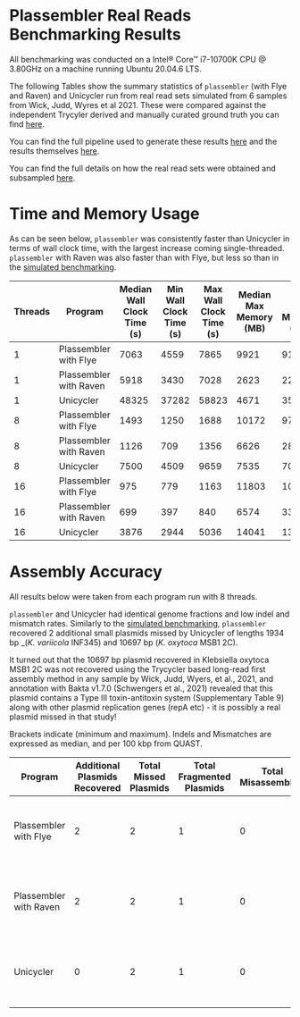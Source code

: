 # Plassembler Real Reads Benchmarking Results 

All benchmarking was conducted on a Intel® Core™ i7-10700K CPU @ 3.80GHz on a machine running Ubuntu 20.04.6 LTS. 

The following Tables show the summary statistics of `plassembler` (with Flye and Raven) and Unicycler run from real read sets simulated from 6 samples from Wick, Judd, Wyres et al 2021. These were compared against the independent Trycyler derived and manually curated ground truth you can find [here](https://github.com/rrwick/Small-plasmid-Nanopore/blob/main/method.md). 

You can find the full pipeline used to generate these results [here](https://github.com/gbouras13/plassembler_simulation_benchmarking) and the results themselves [here](https://zenodo.org/record/7996690).

You can find the full details on how the real read sets were obtained and subsampled [here](fastqs.md).

Time and Memory Usage
===============

As can be seen below, `plassembler` was consistently faster than Unicycler in terms of wall clock time, with the largest increase coming single-threaded. `plassembler` with Raven was also faster than with Flye, but less so than in the [simulated benchmarking](benchmarking_results_sim.md).


| Threads | Program                | Median Wall Clock Time (s) | Min Wall Clock Time (s) | Max Wall Clock Time (s) | Median Max Memory (MB) | Min Max Memory (MB) | Max Max Memory (MB) |
| ------- | ---------------------- | -------------------------- | ----------------------- | ----------------------- | ---------------------- | ------------------- | ------------------- |
| 1       | Plassembler with Flye  | 7063                       | 4559                    | 7865                    | 9921                   | 9116                | 10024               |
| 1       | Plassembler with Raven | 5918                       | 3430                    | 7028                    | 2623                   | 2214                | 3039                |
| 1       | Unicycler              | 48325                      | 37282                   | 58823                   | 4671                   | 3583                | 5832                |
| 8       | Plassembler with Flye  | 1493                       | 1250                    | 1688                    | 10172                  | 9710                | 10897               |
| 8       | Plassembler with Raven | 1126                       | 709                     | 1356                    | 6626                   | 2872                | 8374                |
| 8       | Unicycler              | 7500                       | 4509                    | 9659                    | 7535                   | 7003                | 8128                |
| 16      | Plassembler with Flye  | 975                        | 779                     | 1163                    | 11803                  | 10344               | 13467               |
| 16      | Plassembler with Raven | 699                        | 397                     | 840                     | 6574                   | 3343                | 14784               |
| 16      | Unicycler              | 3876                       | 2944                    | 5036                    | 14041                  | 13647               | 14062               |

Assembly Accuracy
==================

All results below were taken from each program run with 8 threads.

`plassembler` and Unicycler had identical genome fractions and low indel and mismatch rates. Similarly to the [simulated benchmarking](benchmarking_results_sim.md), `plassembler` recovered 2 additional small plasmids missed by Unicycler of lengths 1934 bp  _(_K. variicola_ INF345) and 10697 bp (_K. oxytoca_ MSB1 2C). 

It turned out that the 10697 bp plasmid recovered in Klebsiella oxytoca MSB1 2C was not recovered using the Trycycler based long-read first assembly method in any sample by Wick, Judd, Wyers, et al., 2021, and annotation with Bakta v1.7.0 (Schwengers et al., 2021) revealed that this plasmid contains a Type III toxin-antitoxin system (Supplementary Table 9) along with other plasmid replication genes (repA etc) - it is possibly a real plasmid missed in that study!

Brackets indicate (minimum and maximum). Indels and Mismatches are expressed as median, and per 100 kbp from QUAST.

| Program                | Additional Plasmids Recovered | Total Missed Plasmids | Total Fragmented Plasmids | Total Misassemblies | Genome Fraction                           | Indels (per 100kbp)    | Mismatches (per 100kbp) |
| ---------------------- | ----------------------------- | --------------------- | ------------------------- | ------------------- | ----------------------------------------- | ---------------------- | ----------------------- |
| Plassembler with Flye  | 2                             | 2                     | 1                         | 0                   | 97.02 (mean), 100 (median),  (82.14, 100) | 0.46 (0 min, 8.6 max)  | 0.2 (0 min, 135.23 max) |
| Plassembler with Raven | 2                             | 2                     | 1                         | 0                   | 97.02 (mean), 100 (median),  (82.14, 100) | 0.64 (0 min, 1.67 max) | 0.58 (0 min, 7.94 max)  |
| Unicycler              | 0                             | 2                     | 1                         | 0                   | 97.02 (mean), 100 (median),  (82.14, 100) | 0.18 (0 min, 1.67 max) | 0.18 (0 min, 2.65 max)  |
